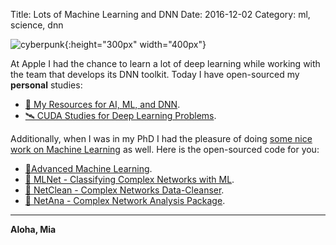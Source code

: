 Title: Lots of Machine Learning and DNN
Date: 2016-12-02
Category: ml, science, dnn

![cyberpunk](./cyberpunk/25.jpg){:height="300px" width="400px"}

At Apple I had the chance to learn a lot of deep learning while working with the team that develops its DNN toolkit. Today I have open-sourced my **personal** studies:

* [🚀 My Resources for AI, ML, and DNN](https://github.com/bt3gl/Machine-Learning-Resources).
* [🛰 CUDA Studies for Deep Learning Problems](https://github.com/bt3gl/CUDA_Studies_For_Deep_Learning).


Additionally, when I was in my PhD I had the pleasure of doing [some nice work on Machine Learning](http://bt3gl.github.io/projects_page/html_files/ml.html) as well. Here is the open-sourced code for you:


* [💎Advanced Machine Learning](https://github.com/bt3gl/Advanced-Machine-Learning).
* [🍭 MLNet - Classifying Complex Networks with ML](https://github.com/bt3gl/MLNet-Classifying-Complex-Networks).
* [🔋 NetClean - Complex Networks Data-Cleanser](https://github.com/bt3gl/NetClean-Complex-Networks-Data-Cleanser).
* [🌺 NetAna - Complex Network Analysis Package](https://github.com/bt3gl/NetAna-Complex-Network-Analysis).


----

**Aloha, Mia**